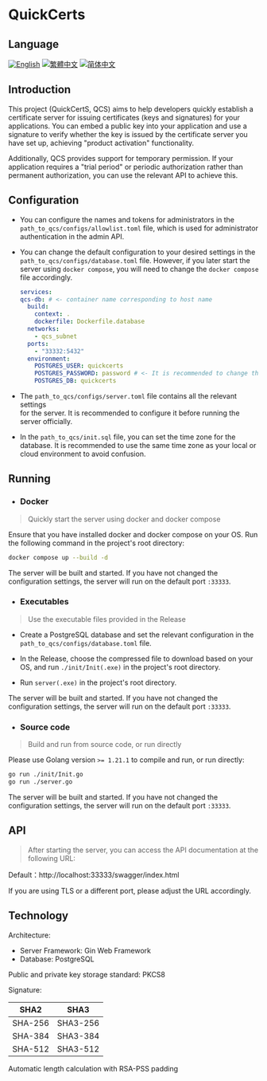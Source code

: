 # QuickCerts

## Language

<p>
    <a href="./README.md"><img alt="English" src="https://img.shields.io/badge/English-000000?style=for-the-badge"></img></a>
    <a href="./README-zhHant.md"><img alt="繁體中文" src="https://img.shields.io/badge/繁體中文-000000?style=for-the-badge"></img></a>
    <a href="./README-zhHans.md"><img alt="简体中文" src="https://img.shields.io/badge/简体中文-000000?style=for-the-badge"></img></a>
</p>

## Introduction

This project (QuickCertS, QCS) aims to help developers quickly establish a certificate server for issuing certificates (keys and signatures) for your applications. You can embed a public key into your application and use a signature to verify whether the key is issued by the certificate server you have set up, achieving "product activation" functionality.

Additionally, QCS provides support for temporary permission. If your application requires a "trial period" or periodic authorization rather than permanent authorization, you can use the relevant API to achieve this.

## Configuration

- You can configure the names and tokens for administrators in the `path_to_qcs/configs/allowlist.toml` file, which is used for administrator authentication in the admin API.

- You can change the default configuration to your desired settings in the `path_to_qcs/configs/database.toml` file. However, if you later start the server using `docker compose`, you will need to change the `docker compose` file accordingly.

  ```yml
  services:
  qcs-db: # <- container name corresponding to host name
    build:
      context: .
      dockerfile: Dockerfile.database
    networks:
      - qcs_subnet
    ports:
      - "33332:5432"
    environment:
      POSTGRES_USER: quickcerts
      POSTGRES_PASSWORD: password # <- It is recommended to change the database password
      POSTGRES_DB: quickcerts
  ```

- The `path_to_qcs/configs/server.toml` file contains all the relevant settings  
  for the server. It is recommended to configure it before running the server officially.

- In the `path_to_qcs/init.sql` file, you can set the time zone for the database.
  It is recommended to use the same time zone as your local or cloud environment to avoid confusion.

## Running

- ### Docker

> Quickly start the server using docker and docker compose

Ensure that you have installed docker and docker compose on your OS. Run the following command in the project's root directory:

```sh
docker compose up --build -d
```

The server will be built and started. If you have not changed the configuration settings, the server will run on the default port `:33333`.

- ### Executables

> Use the executable files provided in the Release

- Create a PostgreSQL database and set the relevant configuration in the `path_to_qcs/configs/database.toml` file.

- In the Release, choose the compressed file to download based on your OS, and run `./init/Init(.exe)` in the project's root directory.

- Run `server(.exe)` in the project's root directory.

The server will be built and started. If you have not changed the configuration settings, the server will run on the default port `:33333`.

- ### Source code

> Build and run from source code, or run directly

Please use Golang version `>= 1.21.1` to compile and run, or run directly:

```sh
go run ./init/Init.go
go run ./server.go
```

The server will be built and started. If you have not changed the configuration settings, the server will run on the default port `:33333`.

## API

> After starting the server, you can access the API documentation at the following URL:

Default：http://localhost:33333/swagger/index.html

If you are using TLS or a different port, please adjust the URL accordingly.

## Technology

Architecture:

- Server Framework: Gin Web Framework
- Database: PostgreSQL

Public and private key storage standard: PKCS8

Signature:

| SHA2    | SHA3     |
| ------- | -------- |
| SHA-256 | SHA3-256 |
| SHA-384 | SHA3-384 |
| SHA-512 | SHA3-512 |

Automatic length calculation with RSA-PSS padding
